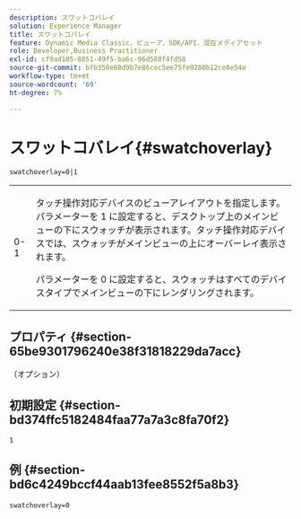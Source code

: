 ```yaml
---
description: スワットコバレイ
solution: Experience Manager
title: スワットコバレイ
feature: Dynamic Media Classic，ビューア，SDK/API，混在メディアセット
role: Developer,Business Practitioner
exl-id: cf9ad105-8851-49f5-ba6c-96d588f4fd58
source-git-commit: bfb350e68d9b7e86cec5ee75fe9280b12ce0e54e
workflow-type: tm+mt
source-wordcount: '69'
ht-degree: 7%

---
```


# スワットコバレイ{#swatchoverlay}

`swatchoverlay=0|1`

<table id="table_9B98C97485DD4DEB8A6ECBCE8DF6B886"> 
 <tbody> 
  <tr> 
   <td colname="col1"> <p> <span class="codeph"> 0-1  </span> </p> </td> 
   <td colname="col2"> <p>タッチ操作対応デバイスのビューアレイアウトを指定します。 パラメーターを<span class="codeph"> 1 </span>に設定すると、デスクトップ上のメインビューの下にスウォッチが表示されます。タッチ操作対応デバイスでは、スウォッチがメインビューの上にオーバーレイ表示されます。 </p> <p>パラメーターを<span class="codeph"> 0 </span>に設定すると、スウォッチはすべてのデバイスタイプでメインビューの下にレンダリングされます。 </p> </td> 
  </tr> 
 </tbody> 
</table>

## プロパティ {#section-65be9301796240e38f31818229da7acc}

（オプション）

## 初期設定 {#section-bd374ffc5182484faa77a7a3c8fa70f2}

`1`

## 例 {#section-bd6c4249bccf44aab13fee8552f5a8b3}

`swatchoverlay=0`
